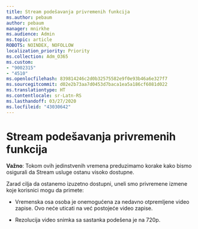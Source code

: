 ```yaml
---
title: Stream podešavanja privremenih funkcija
ms.author: pebaum
author: pebaum
manager: mnirkhe
ms.audience: Admin
ms.topic: article
ROBOTS: NOINDEX, NOFOLLOW
localization_priority: Priority
ms.collection: Adm_O365
ms.custom:
- "9002315"
- "4510"
ms.openlocfilehash: 839814246c2d0b32575582e9f0e93b46a6e327f7
ms.sourcegitcommit: d02e2b73aa7d0453d7baca1ea5a186cf6081d022
ms.translationtype: HT
ms.contentlocale: sr-Latn-RS
ms.lasthandoff: 03/27/2020
ms.locfileid: "43030642"
---
```

# <a name="stream-temporary-feature-adjustments"></a>Stream podešavanja privremenih funkcija

**Važno**: Tokom ovih jedinstvenih vremena preduzimamo korake kako bismo osigurali da Stream usluge ostanu visoko dostupne.

Zarad cilja da ostanemo izuzetno dostupni, uneli smo privremene izmene koje korisnici mogu da primete: 

- Vremenska osa osoba je onemogućena za nedavno otpremljene video zapise. Ovo neće uticati na već postojeće video zapise.

- Rezolucija video snimka sa sastanka podešena je na 720p.
